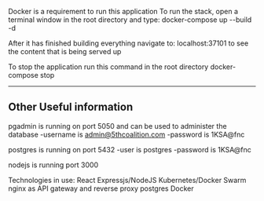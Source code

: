 
Docker is a requirement to run this application
To run the stack, open a terminal window in the root directory and type:
	docker-compose up --build -d

After it has finished building everything navigate to:
	localhost:37101 
to see the content that is being served up

To stop the application run this command in the root directory
	docker-compose stop

--------------------------------------------------------------------------------------
Other Useful information
--------------------------------------------------------------------------------------

pgadmin is running on port 5050 and can be used to administer the database
	-username is admin@5thcoalition.com
	-password is 1KSA@fnc
	
postgres is running on port 5432
	-user is postgres
	-password is 1KSA@fnc
	
nodejs is running port 3000


Technologies in use:
React
Expressjs/NodeJS
Kubernetes/Docker Swarm
nginx as API gateway and reverse proxy
postgres
Docker